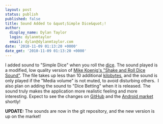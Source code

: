 ```yaml
---
layout: post
status: publish
published: false
title: Sound Added to &quot;Simple Dice&quot;!
author:
  display_name: Dylan Taylor
  login: dylanmtaylor
  email: dylan@dylanmtaylor.com
date: '2010-11-09 01:13:20 +0000'
date_gmt: '2010-11-09 01:13:20 +0000'
---
```

<p>I added sound to "Simple Dice" when you roll the <a class="zem_slink" title="Dice" rel="wikipedia" href="http://en.wikipedia.org/wiki/Dice">dice</a>. The sound played is a modified, low quality version of <a href="http://soundbible.com/182-Shake-And-Roll-Dice.html">Mike Koenig's "Shake and Roll Dice Sound"</a>. The file takes up less than 10 additional <a class="zem_slink" title="Kilobyte" rel="wikipedia" href="http://en.wikipedia.org/wiki/Kilobyte">kilobytes</a>, and the sound is only played if the "Media volume" is not muted, to avoid disturbing others.  I also plan on adding the sound to "Dice Betting" when it is released. The sound truly makes the application more realistic feeling and more interesting. Expect to see the changes on <a class="zem_slink" title="GitHub" rel="homepage" href="http://github.com">GitHub</a> and the <a class="zem_slink" title="Android Market" rel="homepage" href="http://www.android.com/market/">Android market</a> shortly!</p>
<p><strong>UPDATE:</strong> The sounds are now in the git repository, and the new version is up on the market!</p>

